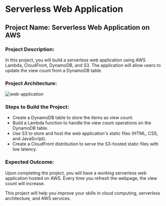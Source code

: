 # Serverless Web Application

## Project Name: Serverless Web Application on AWS

### Project Description:

In this project, you will build a serverless web application using AWS Lambda, CloudFront, DynamoDB, and S3. 
The application will allow users to update the view count from a DynamoDB table.

### Project Architecture:

![web-application](https://github.com/MiksVeg/aws-webapplication/assets/119285411/24ca50b4-3a48-4197-9f9f-b7b9814b10f0)
### Steps to Build the Project:


* Create a DynamoDB table to store the items as view count. 
* Build a Lambda function to handle the view count operations on the DynamoDB table. 
* Use S3 to store and host the web application's static files (HTML, CSS, and JavaScript). 
* Create a CloudFront distribution to serve the S3-hosted static files with low latency. 

### Expected Outcome:

Upon completing the project, you will have a working serverless web application hosted on AWS.
Every time you refresh the webpage, the view count will increase.

This project will help you improve your skills in cloud computing, serverless architecture, and AWS services.










